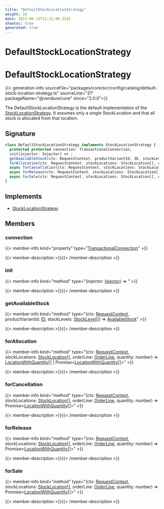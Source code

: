 ```yaml
---
title: "DefaultStockLocationStrategy"
weight: 10
date: 2023-06-13T12:31:08.224Z
showtoc: true
generated: true
---
```

<!-- This file was generated from the Vendure source. Do not modify. Instead, re-run the "docs:build" script -->

# DefaultStockLocationStrategy
<div class="symbol">


# DefaultStockLocationStrategy

{{< generation-info sourceFile="packages/core/src/config/catalog/default-stock-location-strategy.ts" sourceLine="21" packageName="@vendure/core" since="2.0.0">}}

The DefaultStockLocationStrategy is the default implementation of the <a href='/typescript-api/products-stock/stock-location-strategy#stocklocationstrategy'>StockLocationStrategy</a>.
It assumes only a single StockLocation and that all stock is allocated from that location.

## Signature

```TypeScript
class DefaultStockLocationStrategy implements StockLocationStrategy {
  protected protected connection: TransactionalConnection;
  init(injector: Injector) => ;
  getAvailableStock(ctx: RequestContext, productVariantId: ID, stockLevels: StockLevel[]) => AvailableStock;
  forAllocation(ctx: RequestContext, stockLocations: StockLocation[], orderLine: OrderLine, quantity: number) => LocationWithQuantity[] | Promise<LocationWithQuantity[]>;
  async forCancellation(ctx: RequestContext, stockLocations: StockLocation[], orderLine: OrderLine, quantity: number) => Promise<LocationWithQuantity[]>;
  async forRelease(ctx: RequestContext, stockLocations: StockLocation[], orderLine: OrderLine, quantity: number) => Promise<LocationWithQuantity[]>;
  async forSale(ctx: RequestContext, stockLocations: StockLocation[], orderLine: OrderLine, quantity: number) => Promise<LocationWithQuantity[]>;
}
```
## Implements

 * <a href='/typescript-api/products-stock/stock-location-strategy#stocklocationstrategy'>StockLocationStrategy</a>


## Members

### connection

{{< member-info kind="property" type="<a href='/typescript-api/data-access/transactional-connection#transactionalconnection'>TransactionalConnection</a>"  >}}

{{< member-description >}}{{< /member-description >}}

### init

{{< member-info kind="method" type="(injector: <a href='/typescript-api/common/injector#injector'>Injector</a>) => "  >}}

{{< member-description >}}{{< /member-description >}}

### getAvailableStock

{{< member-info kind="method" type="(ctx: <a href='/typescript-api/request/request-context#requestcontext'>RequestContext</a>, productVariantId: <a href='/typescript-api/common/id#id'>ID</a>, stockLevels: <a href='/typescript-api/entities/stock-level#stocklevel'>StockLevel</a>[]) => <a href='/typescript-api/products-stock/stock-location-strategy#availablestock'>AvailableStock</a>"  >}}

{{< member-description >}}{{< /member-description >}}

### forAllocation

{{< member-info kind="method" type="(ctx: <a href='/typescript-api/request/request-context#requestcontext'>RequestContext</a>, stockLocations: <a href='/typescript-api/entities/stock-location#stocklocation'>StockLocation</a>[], orderLine: <a href='/typescript-api/entities/order-line#orderline'>OrderLine</a>, quantity: number) => <a href='/typescript-api/products-stock/stock-location-strategy#locationwithquantity'>LocationWithQuantity</a>[] | Promise&#60;<a href='/typescript-api/products-stock/stock-location-strategy#locationwithquantity'>LocationWithQuantity</a>[]&#62;"  >}}

{{< member-description >}}{{< /member-description >}}

### forCancellation

{{< member-info kind="method" type="(ctx: <a href='/typescript-api/request/request-context#requestcontext'>RequestContext</a>, stockLocations: <a href='/typescript-api/entities/stock-location#stocklocation'>StockLocation</a>[], orderLine: <a href='/typescript-api/entities/order-line#orderline'>OrderLine</a>, quantity: number) => Promise&#60;<a href='/typescript-api/products-stock/stock-location-strategy#locationwithquantity'>LocationWithQuantity</a>[]&#62;"  >}}

{{< member-description >}}{{< /member-description >}}

### forRelease

{{< member-info kind="method" type="(ctx: <a href='/typescript-api/request/request-context#requestcontext'>RequestContext</a>, stockLocations: <a href='/typescript-api/entities/stock-location#stocklocation'>StockLocation</a>[], orderLine: <a href='/typescript-api/entities/order-line#orderline'>OrderLine</a>, quantity: number) => Promise&#60;<a href='/typescript-api/products-stock/stock-location-strategy#locationwithquantity'>LocationWithQuantity</a>[]&#62;"  >}}

{{< member-description >}}{{< /member-description >}}

### forSale

{{< member-info kind="method" type="(ctx: <a href='/typescript-api/request/request-context#requestcontext'>RequestContext</a>, stockLocations: <a href='/typescript-api/entities/stock-location#stocklocation'>StockLocation</a>[], orderLine: <a href='/typescript-api/entities/order-line#orderline'>OrderLine</a>, quantity: number) => Promise&#60;<a href='/typescript-api/products-stock/stock-location-strategy#locationwithquantity'>LocationWithQuantity</a>[]&#62;"  >}}

{{< member-description >}}{{< /member-description >}}


</div>
